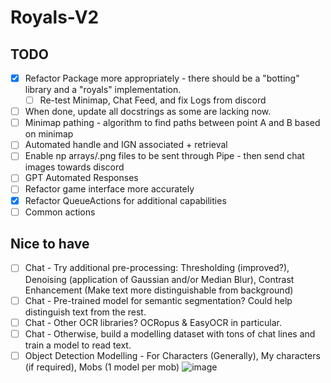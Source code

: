 # Royals-V2

## TODO
- [x] Refactor Package more appropriately - there should be a "botting" library and a "royals" implementation.
  - [ ] Re-test Minimap, Chat Feed, and fix Logs from discord
- [ ] When done, update all docstrings as some are lacking now.
- [ ] Minimap pathing - algorithm to find paths between point A and B based on minimap
- [ ] Automated handle and IGN associated + retrieval
- [ ] Enable np arrays/.png files to be sent through Pipe - then send chat images towards discord
- [ ] GPT Automated Responses
- [ ] Refactor game interface more accurately
- [x] Refactor QueueActions for additional capabilities
- [ ] Common actions

## Nice to have
  - [ ] Chat - Try additional pre-processing: Thresholding (improved?), Denoising (application of Gaussian and/or Median Blur), Contrast Enhancement (Make text more distinguishable from background)
  - [ ] Chat - Pre-trained model for semantic segmentation? Could help distinguish text from the rest.
  - [ ] Chat - Other OCR libraries? OCRopus & EasyOCR in particular.
  - [ ] Chat - Otherwise, build a modelling dataset with tons of chat lines and train a model to read text.
  - [ ] Object Detection Modelling - For Characters (Generally), My characters (if required), Mobs (1 model per mob)
![image](https://github.com/FlawlessNa/Royals-V2/assets/106719178/c2620077-d36e-4a8d-b39b-f200a196cd2e)
